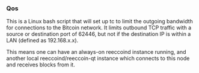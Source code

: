 ### Qos ###

This is a Linux bash script that will set up tc to limit the outgoing bandwidth for connections to the Bitcoin network. It limits outbound TCP traffic with a source or destination port of 62446, but not if the destination IP is within a LAN (defined as 192.168.x.x).

This means one can have an always-on reeccoind instance running, and another local reeccoind/reeccoin-qt instance which connects to this node and receives blocks from it.
